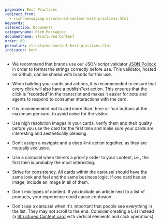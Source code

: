 ```yaml
---
pagename: Best Practices
redirect_from:
  - rich-messaging-structured-content-best-practices.html
Keywords:
sitesection: Documents
categoryname: Rich Messaging
documentname: Structured Content
order: 60
permalink: structured-content-best-practices.html
indicator: both
---
```


* We recommend that brands use our JSON script validator [JSON Pollock](/rich-messaging-structured-content-pollock.html) in order to format the strings correctly before use. This validator, hosted on Github, can be shared with brands for this use.  

* When building your cards and actions, it is recommended to ensure that every click will also have a publishText action. This ensures that the click is “recorded” in the transcript and makes it easier for bots and agents to respond to consumer interactions with the card.

* It is recommended not to add more than three or four buttons at the maximum per card, to avoid noise for the visitor.

* Use high resolution images in your cards, verify them and their quality before you use the card for the first time and make sure your cards are interesting and aesthetically pleasing.

* Don’t assign a navigate and a deep-link action together, as they are mutually exclusive.

* Use a carousel when there's a priority order to your content, i.e., the first item is probably the most interesting.

* Strive for consistency. All cards within the carousel should have the same look and feel and the same business logic. If one card has an image, include an image in all of them.

* Don't mix types of content. If you include an article next to a list of products, your experience could cause confusion.

* Don't use a carousel when it's important that people see everything in the list. They may not scroll to the end. Consider creating a List instead (a [Structured Content card](rich-messaging-structured-content-card.html) with vertical elements and click operations).
